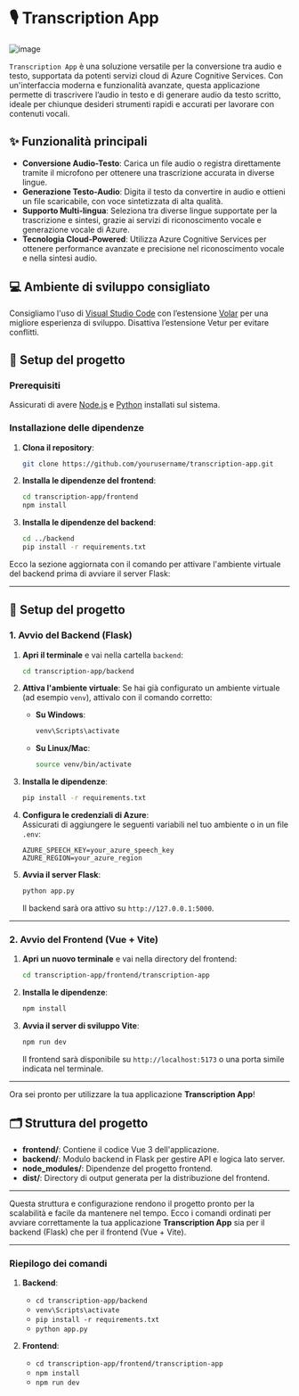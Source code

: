 
# 🎙️ Transcription App

![image](https://github.com/user-attachments/assets/92112801-2b04-429a-b43c-2a2a4d0f609b)

`Transcription App` è una soluzione versatile per la conversione tra audio e testo, supportata da potenti servizi cloud di Azure Cognitive Services. Con un'interfaccia moderna e funzionalità avanzate, questa applicazione permette di trascrivere l’audio in testo e di generare audio da testo scritto, ideale per chiunque desideri strumenti rapidi e accurati per lavorare con contenuti vocali.

## ✨ Funzionalità principali
- **Conversione Audio-Testo**: Carica un file audio o registra direttamente tramite il microfono per ottenere una trascrizione accurata in diverse lingue.
- **Generazione Testo-Audio**: Digita il testo da convertire in audio e ottieni un file scaricabile, con voce sintetizzata di alta qualità.
- **Supporto Multi-lingua**: Seleziona tra diverse lingue supportate per la trascrizione e sintesi, grazie ai servizi di riconoscimento vocale e generazione vocale di Azure.
- **Tecnologia Cloud-Powered**: Utilizza Azure Cognitive Services per ottenere performance avanzate e precisione nel riconoscimento vocale e nella sintesi audio.

## 💻 Ambiente di sviluppo consigliato
Consigliamo l'uso di [Visual Studio Code](https://code.visualstudio.com/) con l’estensione [Volar](https://marketplace.visualstudio.com/items?itemName=Vue.volar) per una migliore esperienza di sviluppo. Disattiva l’estensione Vetur per evitare conflitti.

## 🚀 Setup del progetto

### Prerequisiti
Assicurati di avere [Node.js](https://nodejs.org/) e [Python](https://www.python.org/) installati sul sistema.

### Installazione delle dipendenze

1. **Clona il repository**:

   ```sh
   git clone https://github.com/yourusername/transcription-app.git
   ```

2. **Installa le dipendenze del frontend**:

   ```sh
   cd transcription-app/frontend
   npm install
   ```

3. **Installa le dipendenze del backend**:

   ```sh
   cd ../backend
   pip install -r requirements.txt
   ```

Ecco la sezione aggiornata con il comando per attivare l'ambiente virtuale del backend prima di avviare il server Flask:

---

## 🚀 Setup del progetto

### **1. Avvio del Backend (Flask)**

1. **Apri il terminale** e vai nella cartella `backend`:
   ```sh
   cd transcription-app/backend
   ```

2. **Attiva l'ambiente virtuale**:
   Se hai già configurato un ambiente virtuale (ad esempio `venv`), attivalo con il comando corretto:

   - **Su Windows**:
     ```sh
     venv\Scripts\activate
     ```
   - **Su Linux/Mac**:
     ```sh
     source venv/bin/activate
     ```

3. **Installa le dipendenze**:
   ```sh
   pip install -r requirements.txt
   ```

4. **Configura le credenziali di Azure**:  
   Assicurati di aggiungere le seguenti variabili nel tuo ambiente o in un file `.env`:
   ```plaintext
   AZURE_SPEECH_KEY=your_azure_speech_key
   AZURE_REGION=your_azure_region
   ```

5. **Avvia il server Flask**:
   ```sh
   python app.py
   ```

   Il backend sarà ora attivo su `http://127.0.0.1:5000`.

---

### **2. Avvio del Frontend (Vue + Vite)**

1. **Apri un nuovo terminale** e vai nella directory del frontend:
   ```sh
   cd transcription-app/frontend/transcription-app
   ```

2. **Installa le dipendenze**:
   ```sh
   npm install
   ```

3. **Avvia il server di sviluppo Vite**:
   ```sh
   npm run dev
   ```

   Il frontend sarà disponibile su `http://localhost:5173` o una porta simile indicata nel terminale.

---

Ora sei pronto per utilizzare la tua applicazione **Transcription App**!

## 🗂️ Struttura del progetto

- **frontend/**: Contiene il codice Vue 3 dell'applicazione.
- **backend/**: Modulo backend in Flask per gestire API e logica lato server.
- **node_modules/**: Dipendenze del progetto frontend.
- **dist/**: Directory di output generata per la distribuzione del frontend.

---

Questa struttura e configurazione rendono il progetto pronto per la scalabilità e facile da mantenere nel tempo.
Ecco i comandi ordinati per avviare correttamente la tua applicazione **Transcription App** sia per il backend (Flask) che per il frontend (Vue + Vite).

---


### **Riepilogo dei comandi**

1. **Backend**:
   - `cd transcription-app/backend`
   - `venv\Scripts\activate`
   - `pip install -r requirements.txt`
   - `python app.py`

2. **Frontend**:
   - `cd transcription-app/frontend/transcription-app`
   - `npm install`
   - `npm run dev`

